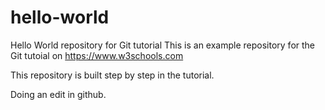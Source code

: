 

# hello-world
Hello World repository for Git tutorial
This is an example repository for the Git tutoial on https://www.w3schools.com

This repository is built step by step in the tutorial.

Doing an edit in github.
